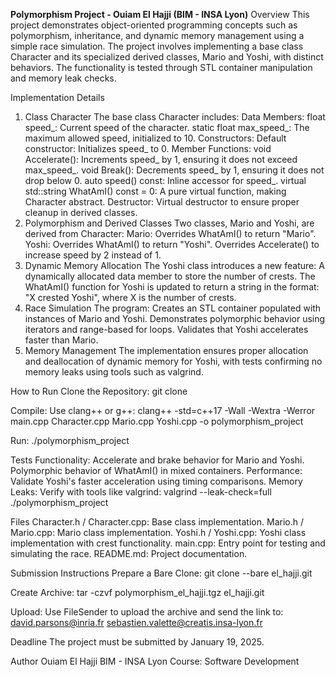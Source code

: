

**Polymorphism Project - Ouiam El Hajji (BIM - INSA Lyon)**
Overview
This project demonstrates object-oriented programming concepts such as polymorphism, inheritance, and dynamic memory management using a simple race simulation. The project involves implementing a base class Character and its specialized derived classes, Mario and Yoshi, with distinct behaviors. The functionality is tested through STL container manipulation and memory leak checks.

Implementation Details
1. Class Character
The base class Character includes:
Data Members:
float speed_: Current speed of the character.
static float max_speed_: The maximum allowed speed, initialized to 10.
Constructors:
Default constructor: Initializes speed_ to 0.
Member Functions:
void Accelerate(): Increments speed_ by 1, ensuring it does not exceed max_speed_.
void Break(): Decrements speed_ by 1, ensuring it does not drop below 0.
auto speed() const: Inline accessor for speed_.
virtual std::string WhatAmI() const = 0: A pure virtual function, making Character abstract.
Destructor:
Virtual destructor to ensure proper cleanup in derived classes.
2. Polymorphism and Derived Classes
Two classes, Mario and Yoshi, are derived from Character:
Mario:
Overrides WhatAmI() to return "Mario".
Yoshi:
Overrides WhatAmI() to return "Yoshi".
Overrides Accelerate() to increase speed by 2 instead of 1.
3. Dynamic Memory Allocation
The Yoshi class introduces a new feature:
A dynamically allocated data member to store the number of crests.
The WhatAmI() function for Yoshi is updated to return a string in the format: "X crested Yoshi", where X is the number of crests.
4. Race Simulation
The program:
Creates an STL container populated with instances of Mario and Yoshi.
Demonstrates polymorphic behavior using iterators and range-based for loops.
Validates that Yoshi accelerates faster than Mario.
5. Memory Management
The implementation ensures proper allocation and deallocation of dynamic memory for Yoshi, with tests confirming no memory leaks using tools such as valgrind.

How to Run
Clone the Repository:
 git clone <your-repository-url>


Compile: Use clang++ or g++:
 clang++ -std=c++17 -Wall -Wextra -Werror main.cpp Character.cpp Mario.cpp Yoshi.cpp -o polymorphism_project


Run:
 ./polymorphism_project



Tests
Functionality:
Accelerate and brake behavior for Mario and Yoshi.
Polymorphic behavior of WhatAmI() in mixed containers.
Performance:
Validate Yoshi's faster acceleration using timing comparisons.
Memory Leaks:
Verify with tools like valgrind:
 valgrind --leak-check=full ./polymorphism_project



Files
Character.h / Character.cpp: Base class implementation.
Mario.h / Mario.cpp: Mario class implementation.
Yoshi.h / Yoshi.cpp: Yoshi class implementation with crest functionality.
main.cpp: Entry point for testing and simulating the race.
README.md: Project documentation.

Submission Instructions
Prepare a Bare Clone:
 git clone --bare <repository-path> el_hajji.git


Create Archive:
 tar -czvf polymorphism_el_hajji.tgz el_hajji.git


Upload: Use FileSender to upload the archive and send the link to:
david.parsons@inria.fr
sebastien.valette@creatis.insa-lyon.fr

Deadline
The project must be submitted by January 19, 2025.

Author
Ouiam El Hajji
 BIM - INSA Lyon
 Course: Software Development


